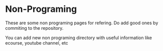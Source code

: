 # Non-Programing 
These are some non programing pages for refering. Do add good ones by commiting to the repository.

You can add new non programing directory with useful information like ecourse, youtube channel, etc
